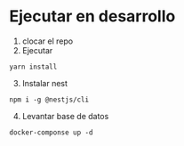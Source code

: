 # Ejecutar en desarrollo
1. clocar el repo
2. Ejecutar
```
yarn install
```

3. Instalar nest 
```
npm i -g @nestjs/cli
```

4. Levantar base de datos
```
docker-componse up -d
```
